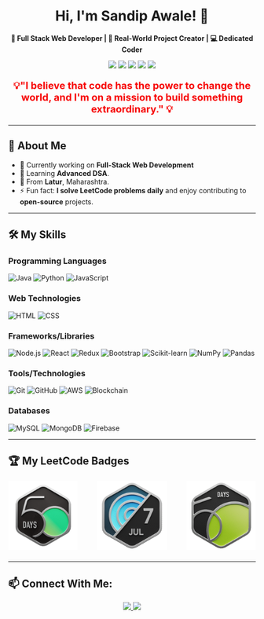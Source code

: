 <h1 align="center">
  Hi, I'm Sandip Awale! 👋
</h1>

<p align="center">
  <b>🌟 Full Stack Web Developer | 🚀 Real-World Project Creator | 💻 Dedicated Coder</b>
</p>

<p align="center">
   <img src="https://img.shields.io/badge/Java-007396?style=for-the-badge&logo=java&logoColor=white" />
  <img src="https://img.shields.io/badge/Python-3776AB?style=for-the-badge&logo=python&logoColor=white" />
  <img src="https://img.shields.io/badge/JavaScript-F7DF1E?style=for-the-badge&logo=javascript&logoColor=black" />
  <img src="https://img.shields.io/badge/React-61DAFB?style=for-the-badge&logo=react&logoColor=black" />
  <img src="https://img.shields.io/badge/Node.js-339933?style=for-the-badge&logo=node.js&logoColor=white" />
</p>

<p align="center" style="font-size: 20px; font-weight: bold; color: #F70101;">
    💡"I believe that code has the power to change the world, and I'm on a mission to build something extraordinary."  💡
</p>

---

## 🌟 About Me

- 🔭 Currently working on **Full-Stack Web Development** 
- 🌱 Learning **Advanced DSA**.
- 🏡 From **Latur**, Maharashtra.
- ⚡ Fun fact: **I solve LeetCode problems daily** and enjoy contributing to **open-source** projects.

---

## 🛠️ My Skills

### Programming Languages
![Java](https://img.shields.io/badge/-Java-007396?logo=java&logoColor=white&style=flat)
![Python](https://img.shields.io/badge/-Python-3776AB?logo=python&logoColor=white&style=flat)
![JavaScript](https://img.shields.io/badge/-JavaScript-F7DF1E?logo=javascript&logoColor=white&style=flat)

### Web Technologies
![HTML](https://img.shields.io/badge/-HTML5-E34F26?logo=html5&logoColor=white&style=flat)
![CSS](https://img.shields.io/badge/-CSS3-1572B6?logo=css3&logoColor=white&style=flat)

### Frameworks/Libraries
![Node.js](https://img.shields.io/badge/-Node.js-339933?logo=node.js&logoColor=white&style=flat)
![React](https://img.shields.io/badge/-React-61DAFB?logo=react&logoColor=white&style=flat)
![Redux](https://img.shields.io/badge/-Redux-764ABC?logo=redux&logoColor=white&style=flat)
![Bootstrap](https://img.shields.io/badge/-Bootstrap-563D7C?logo=bootstrap&logoColor=white&style=flat)
![Scikit-learn](https://img.shields.io/badge/-Scikit--learn-F7931E?logo=scikit-learn&logoColor=white&style=flat)
![NumPy](https://img.shields.io/badge/-NumPy-013243?logo=numpy&logoColor=white&style=flat)
![Pandas](https://img.shields.io/badge/-Pandas-150458?logo=pandas&logoColor=white&style=flat)

### Tools/Technologies
![Git](https://img.shields.io/badge/-Git-F05032?logo=git&logoColor=white&style=flat)
![GitHub](https://img.shields.io/badge/-GitHub-181717?logo=github&logoColor=white&style=flat)
![AWS](https://img.shields.io/badge/-AWS-232F3E?logo=amazon-aws&logoColor=white&style=flat)
![Blockchain](https://img.shields.io/badge/-Blockchain-121D33?logo=blockchain&logoColor=white&style=flat)

### Databases
![MySQL](https://img.shields.io/badge/-MySQL-4479A1?logo=mysql&logoColor=white&style=flat)
![MongoDB](https://img.shields.io/badge/-MongoDB-47A248?logo=mongodb&logoColor=white&style=flat)
![Firebase](https://img.shields.io/badge/-Firebase-FFCA28?logo=firebase&logoColor=white&style=flat)

---
## 🏆 My LeetCode Badges
<div align="center">
  
  <div style="display: flex; justify-content: center; flex-wrap: nowrap; gap: 40px; margin: 20px 0;">
    <a href="https://leetcode.com/Sandyy9322/" target="_blank">
      <img src="https://github.com/Sandyy9322/coupon-distribution-frontend/blob/main/src/assets/2024-50.gif?raw=true" 
           alt="LeetCode Badge 1" 
           width="250" />
    </a>
    <a href="https://leetcode.com/Sandyy9322/" target="_blank">
      <img src="https://github.com/Sandyy9322/coupon-distribution-frontend/blob/main/src/assets/2024-07.gif?raw=true" 
           alt="LeetCode Badge 2" 
           width="250" />
    </a>
    <a href="https://leetcode.com/Sandyy9322/" target="_blank">
      <img src="https://github.com/Sandyy9322/coupon-distribution-frontend/blob/main/src/assets/2550.gif?raw=true" 
           alt="LeetCode Badge 3" 
           width="250" />
    </a>
  </div>
</div>

---





## 📫 Connect With Me:

<p align="center">

  <a href="https://linkedin.com/in/sandipawale">
    <img src="https://img.shields.io/badge/LinkedIn-0077B5?style=for-the-badge&logo=linkedin&logoColor=white" />
  </a>
  <a href="https://instagram.com/sandip_awale_">
    <img src="https://img.shields.io/badge/Instagram-E4405F?style=for-the-badge&logo=instagram&logoColor=white" />
  </a>
</p>
